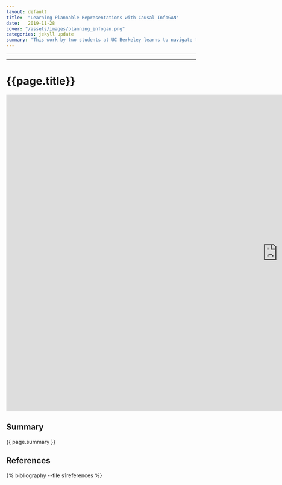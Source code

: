 ```yaml
---
layout: default
title:  "Learning Plannable Representations with Causal InfoGAN"
date:   2019-11-28
cover: "/assets/images/planning_infogan.png"
categories: jekyll update
summary: "This work by two students at UC Berkeley learns to navigate the environment without any objective function. The proposed model-based RL links observations and states in an unsupervised way, using the Infogan."
---
```

<div class="container">
    
  <hr>
<div class="container mb-1.5">
  <hr class="js-nav-fold">
  <h1 class="mt-1.5">{{page.title}}</h1>
</div>

<iframe src="https://docs.google.com/presentation/d/e/2PACX-1vTlAkJtauEjvZsMLYpM9CdODUT7uDQmHesCOkbFIsh-xvznV7_ZgWCXtarYpv-yrvhwYaao1B8AXj7s/embed?start=false&loop=false" frameborder="0" width="1440" height="839" allowfullscreen="true" mozallowfullscreen="true" webkitallowfullscreen="true"></iframe>

<br>

<h2>Summary</h2>
{{ page.summary }}


<h2>References</h2>
{% bibliography --file s1references %}

</div>
